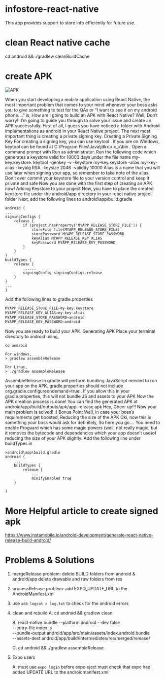 # infostore-react-native

This app provides support to store info efficiently for future use.

# clean React native cache

cd android && ./gradlew cleanBuildCache

# create APK

![APK](https://medium.com/@hasangi/making-a-signed-apk-for-your-react-native-application-98e8529678db)

When you start developing a mobile application using React Native, the most important problem that comes to your mind whenever your boss asks you to give something to test for the QAs or “I want to see it on my android phone….” is,
How am I going to build an APK with React Native?
Well, Don’t worry!! I’m going to guide you through to solve your issue and create an APK successfully.
First of all, I guess you have noticed a folder with Android implementations as android in your React Native project.
The next most important thing is creating a private signing key.
Creating a Private Signing Key
For creating a signing key, you can use keytool .
If you are on Windows, keytool can be found at C:\Program Files\Java\jdkx.x.x_x\bin . Open a command prompt with Run as administrator.
Run the following code which generates a keystore valid for 10000 days under the file name my-key.keystore.
keytool -genkey -v -keystore my-key.keystore -alias my-key-alias -keyalg RSA -keysize 2048 -validity 10000
Alias is a name that you will use later when signing your app, so remember to take note of the alias.
Don’t ever commit your keystore file to your version control and keep it private and safe
Now you are done with the first step of creating an APK now!
Adding Keystore to your project
Now, you have to place the created keystore file under the android/app directory in your react native project folder
Next, add the following lines to android\app\build.gradle

```android
android {
...
signingConfigs {
    release {
        if (project.hasProperty('MYAPP_RELEASE_STORE_FILE')) {
            storeFile file(MYAPP_RELEASE_STORE_FILE)
            storePassword MYAPP_RELEASE_STORE_PASSWORD
            keyAlias MYAPP_RELEASE_KEY_ALIAS
            keyPassword MYAPP_RELEASE_KEY_PASSWORD
        }
    }
}
buildTypes {
    release {
        ......
        signingConfig signingConfigs.release
    }
}
...
}
```

Add the following lines to gradle.properties

```gradle
MYAPP_RELEASE_STORE_FILE=my-key.keystore
MYAPP_RELEASE_KEY_ALIAS=my-key-alias
MYAPP_RELEASE_STORE_PASSWORD=android
MYAPP_RELEASE_KEY_PASSWORD=android
```

Now you are ready to build your APK.
Generating APK
Place your terminal directory to android using,

```android
cd android

For windows,
> gradlew assembleRelease

For Linux,
> ./gradlew assembleRelease
```

AssembleRelease in gradle will perform bundling JavaScript needed to run your app on the APK.
gradle.properties should not include org.gradle.configureondemand=true . If you allow this in your gradle.properties, this will not bundle JS and assets to your APK
Now the APK creation process is done! You can find the generated APK at android/app/build/outputs/apk/app-release.apk
Hey, Cheer up!!! Now your main problem is solved! :)
Bonus Point
Well, In case your boss’s requirements get boosted,
Reducing the size of the APK
Oki, now this is something your boss would ask for definitely,
So here you go….
You need to enable Proguard which has some magic powers (well, not really magic, but it removes the bytecode and dependencies which your app doesn’t use)of reducing the size of your APK slightly.
Add the following line under buildTypes in 

```
>android\app\build.gradle
android {
    ... 
    buildTypes {
        release {
            ...
            minifyEnabled true
    }
    
}
```

# More Helpful article to create signed apk

https://www.instamobile.io/android-development/generate-react-native-release-build-android/






# Problems & Solutions

1. mergeRelease problem:
    delete BUILD folders from android & android/app
    delete drawable and raw folders from res

2. processRelease problem:
    add EXPO_UPDATE_URL to the AndroidManifest.xml

3. use `adb logcat > log.txt` to check for the android errors

4. clean and rebuild
    A. cd android && gradlew clean

    B. react-native bundle --platform android --dev false \
        --entry-file index.js \
        --bundle-output android/app/src/main/assets/index.android.bundle \
        --assets-dest android/app/build/intermediates/res/merged/release/

    C. cd android && ./gradlew assembleRelease

5. Expo users

    A. must use `expo login` before expo eject
        must check that expo had added UPDATE URL to the androidmanifest.xml